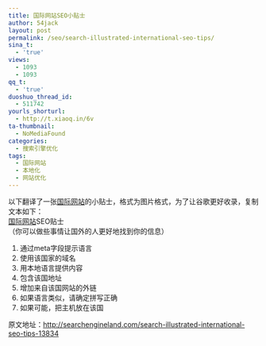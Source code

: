 ```yaml
---
title: 国际网站SEO小贴士
author: 54jack
layout: post
permalink: /seo/search-illustrated-international-seo-tips/
sina_t:
  - 'true'
views:
  - 1093
  - 1093
qq_t:
  - 'true'
duoshuo_thread_id:
  - 511742
yourls_shorturl:
  - http://t.xiaoq.in/6v
ta-thumbnail:
  - NoMediaFound
categories:
  - 搜索引擎优化
tags:
  - 国际网站
  - 本地化
  - 网站优化
---
```

以下翻译了一张<span class='wp_keywordlink_affiliate'><a href="https://xiaoq.in/tag/%e5%9b%bd%e9%99%85%e7%bd%91%e7%ab%99/" title="查看国际网站中的全部文章" target="_blank">国际网站</a></span>的小贴士，格式为图片格式，为了让谷歌更好收录，复制文本如下：  
<span class='wp_keywordlink_affiliate'><a href="https://xiaoq.in/tag/%e5%9b%bd%e9%99%85%e7%bd%91%e7%ab%99/" title="查看国际网站中的全部文章" target="_blank">国际网站</a></span>SEO贴士  
（你可以做些事情让国外的人更好地找到你的信息）

1.  通过meta字段提示语言
2.  使用该国家的域名
3.  用本地语言提供内容
4.  包含该国地址
5.  增加来自该国网站的外链
6.  如果语言类似，请确定拼写正确
7.  如果可能，把主机放在该国

原文地址：<a href="http://searchengineland.com/search-illustrated-international-seo-tips-13834" target="_blank">http://searchengineland.com/search-illustrated-international-seo-tips-13834</a>